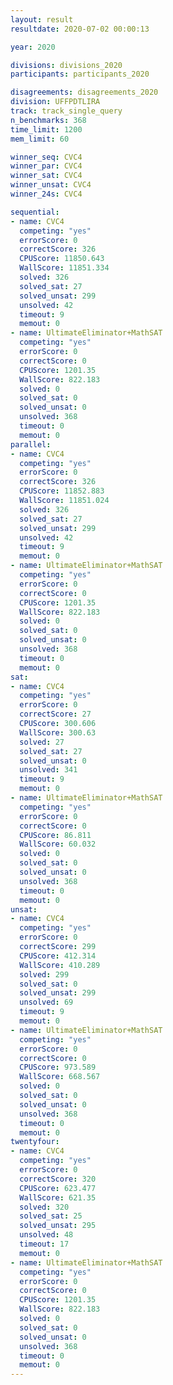 ```yaml
---
layout: result
resultdate: 2020-07-02 00:00:13

year: 2020

divisions: divisions_2020
participants: participants_2020

disagreements: disagreements_2020
division: UFFPDTLIRA
track: track_single_query
n_benchmarks: 368
time_limit: 1200
mem_limit: 60

winner_seq: CVC4
winner_par: CVC4
winner_sat: CVC4
winner_unsat: CVC4
winner_24s: CVC4

sequential:
- name: CVC4
  competing: "yes"
  errorScore: 0
  correctScore: 326
  CPUScore: 11850.643
  WallScore: 11851.334
  solved: 326
  solved_sat: 27
  solved_unsat: 299
  unsolved: 42
  timeout: 9
  memout: 0
- name: UltimateEliminator+MathSAT
  competing: "yes"
  errorScore: 0
  correctScore: 0
  CPUScore: 1201.35
  WallScore: 822.183
  solved: 0
  solved_sat: 0
  solved_unsat: 0
  unsolved: 368
  timeout: 0
  memout: 0
parallel:
- name: CVC4
  competing: "yes"
  errorScore: 0
  correctScore: 326
  CPUScore: 11852.883
  WallScore: 11851.024
  solved: 326
  solved_sat: 27
  solved_unsat: 299
  unsolved: 42
  timeout: 9
  memout: 0
- name: UltimateEliminator+MathSAT
  competing: "yes"
  errorScore: 0
  correctScore: 0
  CPUScore: 1201.35
  WallScore: 822.183
  solved: 0
  solved_sat: 0
  solved_unsat: 0
  unsolved: 368
  timeout: 0
  memout: 0
sat:
- name: CVC4
  competing: "yes"
  errorScore: 0
  correctScore: 27
  CPUScore: 300.606
  WallScore: 300.63
  solved: 27
  solved_sat: 27
  solved_unsat: 0
  unsolved: 341
  timeout: 9
  memout: 0
- name: UltimateEliminator+MathSAT
  competing: "yes"
  errorScore: 0
  correctScore: 0
  CPUScore: 86.811
  WallScore: 60.032
  solved: 0
  solved_sat: 0
  solved_unsat: 0
  unsolved: 368
  timeout: 0
  memout: 0
unsat:
- name: CVC4
  competing: "yes"
  errorScore: 0
  correctScore: 299
  CPUScore: 412.314
  WallScore: 410.289
  solved: 299
  solved_sat: 0
  solved_unsat: 299
  unsolved: 69
  timeout: 9
  memout: 0
- name: UltimateEliminator+MathSAT
  competing: "yes"
  errorScore: 0
  correctScore: 0
  CPUScore: 973.589
  WallScore: 668.567
  solved: 0
  solved_sat: 0
  solved_unsat: 0
  unsolved: 368
  timeout: 0
  memout: 0
twentyfour:
- name: CVC4
  competing: "yes"
  errorScore: 0
  correctScore: 320
  CPUScore: 623.477
  WallScore: 621.35
  solved: 320
  solved_sat: 25
  solved_unsat: 295
  unsolved: 48
  timeout: 17
  memout: 0
- name: UltimateEliminator+MathSAT
  competing: "yes"
  errorScore: 0
  correctScore: 0
  CPUScore: 1201.35
  WallScore: 822.183
  solved: 0
  solved_sat: 0
  solved_unsat: 0
  unsolved: 368
  timeout: 0
  memout: 0
---
```

